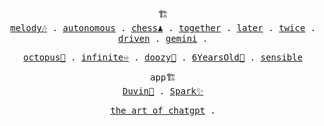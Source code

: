 <p align="center">
  <samp>
    <span>🏗️</span><br>
    <a href="https://github.com/mefengl/chat-melody">melody🎶</a> .
    <a href="https://github.com/mefengl/chat-autonomous">autonomous</a> .
    <a href="https://github.com/mefengl/chat-chess">chess♟️</a> .
    <a href="https://github.com/mefengl/chat-together">together</a> .
    <a href="https://github.com/mefengl/chatgpt-later">later</a> .
    <a href="https://github.com/mefengl/chatgpt-twice">twice</a> .
    <a href="https://github.com/mefengl/chatgpt-driven">driven</a> .
    <a href="https://github.com/mefengl/chatgpt-gemini">gemini</a> .
  <samp>
</p>

<p align="center">
  <samp>
    <a href="https://github.com/mefengl/chat-octopus">octopus🐙</a> .
    <a href="https://github.com/mefengl/chat-play/tree/main/apps/infinite">infinite♾️</a> .
    <a href="https://github.com/mefengl/chatgpt-doozy">doozy💬</a> .
    <a href="https://github.com/mefengl/chatgpt-for-6YearsOld">6YearsOld🍼</a> .
    <a href="https://github.com/mefengl/chat-play/tree/main/apps/sensible">sensible</a>
    <br>
  <samp>
</p>

<p align="center">
  <samp>
    <span>app🏗️</span><br>
    <a href="https://github.com/mefengl/Duvin">Duvin🫧</a> .
    <a href="https://github.com/mefengl/Spark">Spark✨</a>
  </samp>
</p>

<p align="center">
  <samp>
    <a href="https://github.com/mefengl/the-art-of-chatgpt">the art of chatgpt</a> .
  <samp>
</p>
